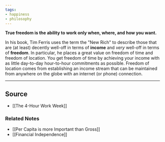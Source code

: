 ```yaml
---
tags:
- happiness
- philosophy
---
```

**True freedom is the ability to work only when, where, and how you want.**

In his book, Tim Ferris uses the term the "New Rich" to describe those that are (at least) decently well-off in terms of **income** and *very* well-off in terms of **freedom**. In particular, he places a great value on freedom of time and freedom of location. You get freedom of time by achieving your income with as little day-to-day hour-to-hour commitments as possible. Freedom of location comes from establishing an income stream that can be maintained from anywhere on the globe with an internet (or phone) connection. 

---

## Source
- [[The 4-Hour Work Week]]

### Related Notes
- [[Per Capita is more Important than Gross]]
- [[Financial Independence]]